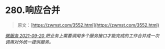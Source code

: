 <!--yml
category: 未分类
date: 0001-01-01 00:00:00
-->

# 280.响应合并

> 原文：[https://zwmst.com/3552.html](https://zwmst.com/3552.html)

   [ *微服务* ](https://zwmst.com/%e5%be%ae%e6%9c%8d%e5%8a%a1)*[ <time datetime="2021-09-20T23:40:22+08:00"> 2021-09-20 </time> ](https://zwmst.com/3552.html)  把业务上需要调用多个服务接口才能完成的工作合并成一次调用对外统一提供服务。*